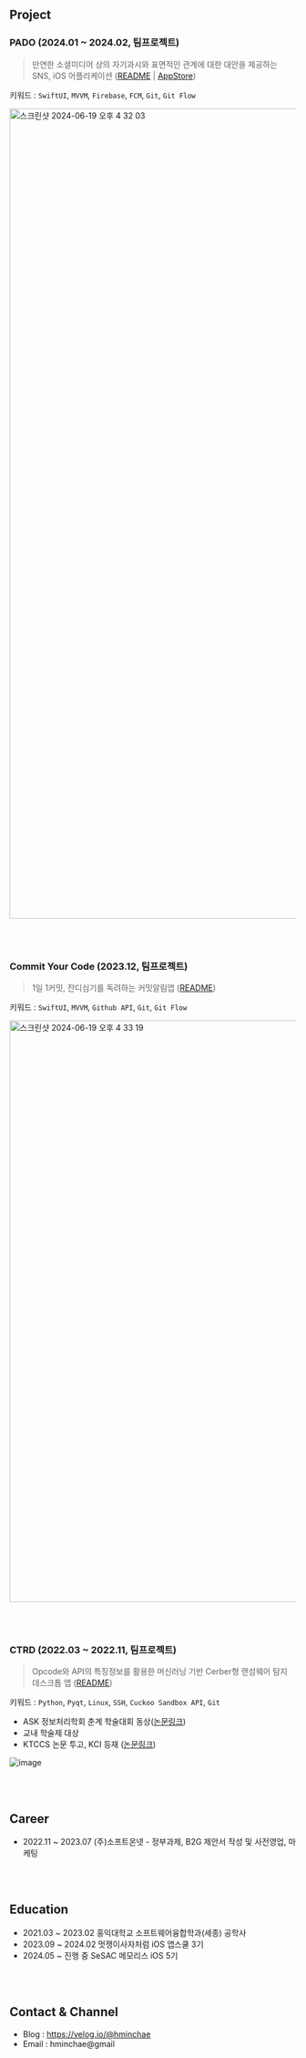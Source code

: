 ## Project
### PADO (2024.01 ~ 2024.02, 팀프로젝트) 
> 만연한 소셜미디어 상의 자기과시와 표면적인 관계에 대한 대안을 제공하는 SNS, iOS 어플리케이션 ([README](https://github.com/Hminchae/PADO/tree/main) | [AppStore](https://apps.apple.com/kr/app/pado-%ED%8C%8C%EB%8F%84/id6475384446))

키워드 : `SwiftUI`, `MVVM`, `Firebase`, `FCM`, `Git`, `Git Flow`

<img width="1422" alt="스크린샷 2024-06-19 오후 4 32 03" src="https://github.com/Hminchae/Hminchae/assets/103357078/fa6eef1b-0c1c-43c7-a069-3ef9a75e9906">

<br><br>

### Commit Your Code (2023.12, 팀프로젝트)
> 1일 1커밋, 잔디심기를 독려하는 커밋알림앱 ([README](https://github.com/Hminchae/PJ2T2_CYC))

키워드 : `SwiftUI`, `MVVM`, `Github API`, `Git`, `Git Flow`

<img width="1021" alt="스크린샷 2024-06-19 오후 4 33 19" src="https://github.com/Hminchae/Hminchae/assets/103357078/93137fbe-cfa3-44c7-9aa6-cca1e7940316">

<br><br>

### CTRD (2022.03 ~ 2022.11, 팀프로젝트)
> Opcode와 API의 특징정보를 활용한 머신러닝 기반 Cerber형 랜섬웨어 탐지 데스크톱 앱 ([README](https://github.com/Hminchae/Cerber-Type-Ransomware-Detection))

키워드 : `Python`, `Pyqt`, `Linux`, `SSH`, `Cuckoo Sandbox API`, `Git`

- ASK 정보처리학회 춘계 학술대회 동상([논문링크](https://kiss.kstudy.com/Detail/Ar?key=3957803))
- 교내 학술제 대상
- KTCCS 논문 투고, KCI 등재 ([논문링크](https://www.kci.go.kr/kciportal/ci/sereArticleSearch/ciSereArtiView.kci?sereArticleSearchBean.artiId=ART002892502))

![image](https://github.com/Hminchae/Hminchae/assets/103357078/46561c31-bda9-4cbd-b0ad-ca242f864def)

<br><br>

## Career
- 2022.11 ~ 2023.07 (주)소프트온넷 - 정부과제, B2G 제안서 작성 및 사전영업, 마케팅

<br><br>

## Education
- 2021.03 ~ 2023.02 홍익대학교 소프트웨어융합학과(세종) 공학사
- 2023.09 ~ 2024.02 멋쟁이사자처럼 iOS 앱스쿨 3기
- 2024.05 ~ 진행 중 SeSAC 메모리스 iOS 5기


<br><br>

## Contact & Channel
- Blog : https://velog.io/@hminchae
- Email : hminchae@gmail
